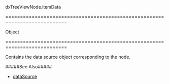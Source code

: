 <!--id-->dxTreeViewNode.itemData<!--/id-->
===========================================================================
<!--type-->Object<!--/type-->
===========================================================================

<!--shortDescription-->
Contains the data source object corresponding to the node.
<!--/shortDescription-->

<!--fullDescription-->
#####See Also#####
- [dataSource](/Documentation/ApiReference/UI_Widgets/dxTreeView/Configuration/#dataSource)
<!--/fullDescription-->